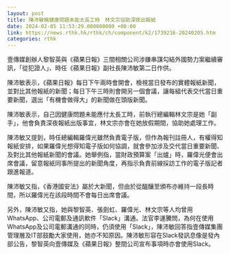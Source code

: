 ```yaml
---
layout: post
title: 陳沛敏稱健康問題未能太長工時　林文宗協助深夜出報紙
date: 2024-02-05 11:53:29.000000000 +08:00
link: https://news.rthk.hk/rthk/ch/component/k2/1739216-20240205.htm
categories: rthk
---
```


壹傳媒創辦人黎智英與《蘋果日報》三間相關公司涉嫌串謀勾結外國勢力案繼續審訊，「從犯證人」、時任《蘋果日報》副社長陳沛敏第二日作供。

陳沛敏表示，《蘋果日報》每日下午兩時會開會，檢視當日發布的實體報紙新聞，並對比其他報紙的新聞；每日下午三時則會開另一個會議，讓每組代表交代當日重要新聞，選出「有機會做得大」的新聞做在頭版新聞。

陳沛敏表示，自己因健康問題未能應付太長工時，前執行總編輯林文宗是她「副手」，他會負責深夜報紙出版事宜，林文宗亦會在她放假期間，協助她處理工作。

陳沛敏又提到，時任總編輯羅偉光雖然負責電子版，但作為報刊註冊人，有權得知報紙安排，如果羅偉光想得知電子版如何協調，就會參加涉及交代當日重要新聞、及對比其他報紙新聞的會議。她舉例指，當財政預算案「出爐」時，羅偉光便會出席會議，留意報紙同事所提出的新聞角度，再指示負責前線採訪工作的電子版記者跟進報道。

陳沛敏又指，《香港國安法》屬於大新聞，但由於從醞釀至頒布亦維持一段長時間，所以羅偉光在該段時間不會每日出席會議。

另外，陳沛敏又指，她與黎智英、張劍虹、羅偉光、林文宗等人均曾用WhatsApp、公司電郵及通訊軟件「Slack」溝通。法官李運騰問，為何在使用WhatsApp及公司電郵溝通的同時，仍須使用「Slack」，陳沛敏回答指壹傳媒集團管理層及IT部鼓勵大家使用，她亦不知原因。陳沛敏形容在Slack發訊息像是發內部公告，黎智英向壹傳媒及《蘋果日報》整間公司宣布事項時亦會使用Slack。
